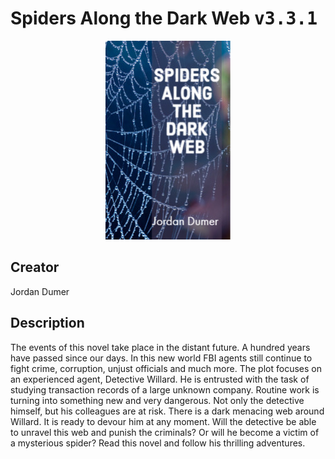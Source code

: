 
# Spiders Along the Dark Web <kbd>v3.3.1</kbd>

<center>
  <img src="./cover-1024.jpg"/>
</center>

## Creator
Jordan Dumer

## Description
The events of this novel take place in the distant future. A hundred years have passed since our days. In this new world FBI agents still continue to fight crime, corruption, unjust officials and much more. The plot focuses on an experienced agent, Detective Willard. He is entrusted with the task of studying transaction records of a large unknown company. Routine work is turning into something new and very dangerous. Not only the detective himself, but his colleagues are at risk. There is a dark menacing web around Willard. It is ready to devour him at any moment. Will the detective be able to unravel this web and punish the criminals? Or will he become a victim of a mysterious spider? Read this novel and follow his thrilling adventures. 
